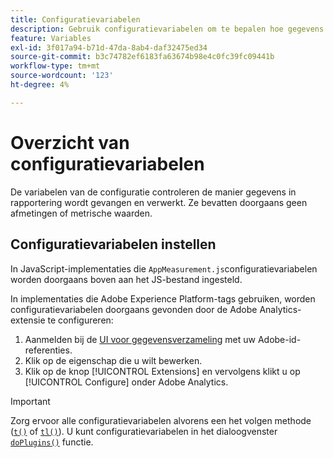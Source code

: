 ```yaml
---
title: Configuratievariabelen
description: Gebruik configuratievariabelen om te bepalen hoe gegevens worden verzameld.
feature: Variables
exl-id: 3f017a94-b71d-47da-8ab4-daf32475ed34
source-git-commit: b3c74782ef6183fa63674b98e4c0fc39fc09441b
workflow-type: tm+mt
source-wordcount: '123'
ht-degree: 4%

---
```


# Overzicht van configuratievariabelen

De variabelen van de configuratie controleren de manier gegevens in rapportering wordt gevangen en verwerkt. Ze bevatten doorgaans geen afmetingen of metrische waarden.

## Configuratievariabelen instellen

In JavaScript-implementaties die `AppMeasurement.js`configuratievariabelen worden doorgaans boven aan het JS-bestand ingesteld.

In implementaties die Adobe Experience Platform-tags gebruiken, worden configuratievariabelen doorgaans gevonden door de Adobe Analytics-extensie te configureren:

1. Aanmelden bij de [UI voor gegevensverzameling](https://experience.adobe.com/data-collection) met uw Adobe-id-referenties.
1. Klik op de eigenschap die u wilt bewerken.
1. Klik op de knop [!UICONTROL Extensions] en vervolgens klikt u op [!UICONTROL Configure] onder Adobe Analytics.

>[!IMPORTANT]
>
>Zorg ervoor alle configuratievariabelen alvorens een het volgen methode ([`t()`](../functions/t-method.md) of [`tl()`](../functions/tl-method.md)). U kunt configuratievariabelen in het dialoogvenster [`doPlugins()`](../functions/doplugins.md) functie.
